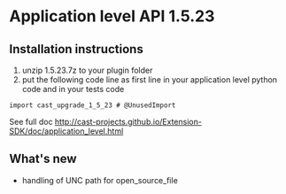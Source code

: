 # Application level API 1.5.23

## Installation instructions


1. unzip 1.5.23.7z to your plugin folder
2. put the following code line as first line in your application level python code and in your tests code

`import cast_upgrade_1_5_23 # @UnusedImport`

See full doc http://cast-projects.github.io/Extension-SDK/doc/application_level.html

## What's new

* handling of UNC path for open_source_file